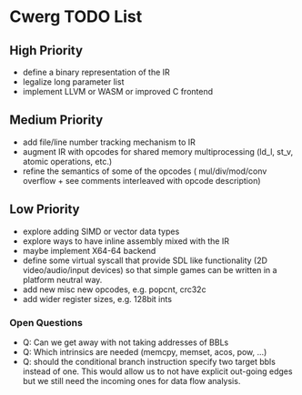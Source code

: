 # Cwerg TODO List

## High Priority

* define a binary representation of the IR
* legalize long parameter list
* implement LLVM or WASM or improved C frontend

## Medium Priority

* add file/line number tracking mechanism to IR
* augment IR with opcodes for shared memory multiprocessing (ld_l, st_v, 
  atomic operations, etc.)
* refine the semantics of some of the opcodes ( mul/div/mod/conv overflow + see
  comments interleaved with opcode description)

## Low Priority

* explore adding SIMD or vector data types
* explore ways to have inline assembly mixed with the IR
* maybe implement X64-64 backend
* define some virtual syscall that provide SDL like functionality (2D video/audio/input devices)
  so that simple games can be written in a platform neutral way.
* add new misc new opcodes, e.g.  popcnt, crc32c
 * add wider register sizes, e.g. 128bit ints

### Open Questions

* Q: Can we get away with not taking addresses of BBLs
* Q: Which intrinsics are needed (memcpy, memset, acos, pow, ...)
* Q: should the conditional branch instruction specify two target bbls
  instead of one. This would allow us to not have explicit out-going
  edges but we still need the incoming ones for data flow analysis.

